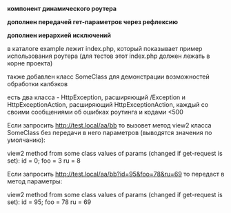 **компонент динамического роутера**

**дополнен передачей гет-параметров через рефлексию**

**дополнен иерархией исключений**

в каталоге example лежит index.php, который показывает пример использования роутера (для тестов этот index.php должен лежать в корне проекта)

также добавлен класс SomeClass для демонстрации возможностей обработки калбэков

есть два класса - HttpException,  расширяющий /Exception и HttpExceptionAction, расширяющий HttpExceptionAction, каждый со своими сообщениями об ошибках роутинга и кодами <500



Если запросить http://test.local/aa/bb то вызовет метод view2 класса SomeClass без передачи в него параметров (выводятся значения по умолчанию):

view2 method from some class values of params (changed if get-request is set): id = 0; foo = 3 ru = 8

Если запросить http://test.local/aa/bb?id=95&foo=78&ru=69 то передаст в метод параметры:

view2 method from some class values of params (changed if get-request is set): id = 95; foo = 78 ru = 69